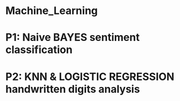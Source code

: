 # Machine_Learning
# P1: Naive BAYES sentiment classification
# P2: KNN & LOGISTIC REGRESSION handwritten digits analysis
